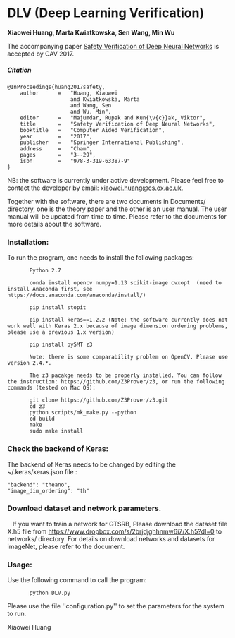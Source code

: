 # DLV (Deep Learning Verification)

__Xiaowei Huang, Marta Kwiatkowska, Sen Wang, Min Wu__

The accompanying paper [Safety Verification of Deep Neural Networks](https://link.springer.com/chapter/10.1007/978-3-319-63387-9_1) is accepted by CAV 2017.


##### Citation
```
@InProceedings{huang2017safety,
    author      =   "Huang, Xiaowei
                    and Kwiatkowska, Marta
                    and Wang, Sen
                    and Wu, Min",
    editor      =   "Majumdar, Rupak and Kun{\v{c}}ak, Viktor",
    title       =   "Safety Verification of Deep Neural Networks",
    booktitle   =   "Computer Aided Verification",
    year        =   "2017",
    publisher   =   "Springer International Publishing",
    address     =   "Cham",
    pages       =   "3--29",
    isbn        =   "978-3-319-63387-9"
}
```


NB: the software is currently under active development. Please feel free to contact the developer by email: xiaowei.huang@cs.ox.ac.uk. 

Together with the software, there are two documents in Documents/ directory, one is the theory paper and the other is an user manual. The user manual will be updated from time to time. Please refer to the documents for more details about the software. 

### Installation: 

To run the program, one needs to install the following packages:
           
           Python 2.7 
           
           conda install opencv numpy=1.13 scikit-image cvxopt  (need to install Anaconda first, see https://docs.anaconda.com/anaconda/install/)
           
           pip install stopit
           
           pip install keras==1.2.2 (Note: the software currently does not work well with Keras 2.x because of image dimension ordering problems, please use a previous 1.x version)
           
           pip install pySMT z3
           
           Note: there is some comparability problem on OpenCV. Please use version 2.4.*. 
           
           The z3 pacakge needs to be properly installed. You can follow the instruction: https://github.com/Z3Prover/z3, or run the following commands (tested on Mac OS): 
           
           git clone https://github.com/Z3Prover/z3.git
           cd z3
           python scripts/mk_make.py --python
           cd build
           make
           sudo make install
           
### Check the backend of Keras: 

The backend of Keras needs to be changed by editing the ~/.keras/keras.json file : 

    "backend": "theano",
    "image_dim_ordering": "th"
    
### Download dataset and network parameters. 

    If you want to train a network for GTSRB, Please download the dataset file X.h5 file from https://www.dropbox.com/s/2brjdjghhnmw6i7/X.h5?dl=0 to networks/ directory. For details on download networks and datasets for imageNet, please refer to the document. 

### Usage: 

Use the following command to call the program: 

           python DLV.py

Please use the file ''configuration.py'' to set the parameters for the system to run. 


Xiaowei Huang
